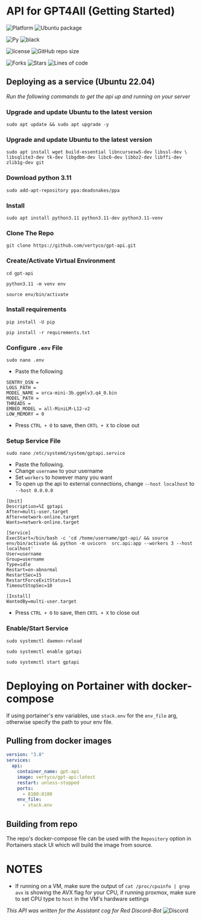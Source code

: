 # API for GPT4All (Getting Started)

![Platform](https://img.shields.io/badge/Windows-0078D6?style=for-the-badge&logo=windows&logoColor=white)
![Ubuntu package](https://img.shields.io/ubuntu/v/Linux/22.04?style=for-the-badge&color=red)

![Py](https://img.shields.io/badge/python-v3.11-orange?style=for-the-badge)
![black](https://img.shields.io/badge/style-black-000000?style=for-the-badge&?link=https://github.com/psf/black)

![license](https://img.shields.io/github/license/Vertyco/Vrt-Cogs?style=for-the-badge)
![GitHub repo size](https://img.shields.io/github/repo-size/Vertyco/gpt-api?color=blueviolet&style=for-the-badge)

![Forks](https://img.shields.io/github/forks/Vertyco/gpt-api?style=for-the-badge&color=9cf)
![Stars](https://img.shields.io/github/stars/Vertyco/gpt-api?style=for-the-badge&color=yellow)
![Lines of code](https://img.shields.io/tokei/lines/github/Vertyco/gpt-api?color=ff69b4&label=Lines&style=for-the-badge)

## Deploying as a service (Ubuntu 22.04)

_Run the following commands to get the api up and running on your server_

### Upgrade and update Ubuntu to the latest version

```
sudo apt update && sudo apt upgrade -y
```

### Upgrade and update Ubuntu to the latest version

```
sudo apt install wget build-essential libncursesw5-dev libssl-dev \
libsqlite3-dev tk-dev libgdbm-dev libc6-dev libbz2-dev libffi-dev zlib1g-dev git
```

### Download python 3.11

```
sudo add-apt-repository ppa:deadsnakes/ppa
```

### Install

```
sudo apt install python3.11 python3.11-dev python3.11-venv
```

### Clone The Repo

```
git clone https://github.com/vertyco/gpt-api.git
```

### Create/Activate Virtual Environment

```
cd gpt-api

python3.11 -m venv env

source env/bin/activate
```

### Install requirements

```
pip install -U pip

pip install -r requirements.txt
```

### Configure `.env` File

```
sudo nano .env
```

- Paste the following

```
SENTRY_DSN =
LOGS_PATH =
MODEL_NAME = orca-mini-3b.ggmlv3.q4_0.bin
MODEL_PATH =
THREADS =
EMBED_MODEL = all-MiniLM-L12-v2
LOW_MEMORY = 0
```

- Press `CTRL + O` to save, then `CRTL + X` to close out

### Setup Service File

```
sudo nano /etc/systemd/system/gptapi.service
```

- Paste the following.
- Change `username` to your username
- Set `workers` to however many you want
- To open up the api to external connections, change `--host localhost` to `--host 0.0.0.0`

```
[Unit]
Description=%I gptapi
After=multi-user.target
After=network-online.target
Wants=network-online.target

[Service]
ExecStart=/bin/bash -c 'cd /home/username/gpt-api/ && source env/bin/activate && python -m uvicorn  src.api:app --workers 3 --host localhost'
User=username
Group=username
Type=idle
Restart=on-abnormal
RestartSec=15
RestartForceExitStatus=1
TimeoutStopSec=10

[Install]
WantedBy=multi-user.target
```

- Press `CTRL + O` to save, then `CRTL + X` to close out

### Enable/Start Service

```
sudo systemctl daemon-reload

sudo systemctl enable gptapi

sudo systemctl start gptapi
```

# Deploying on Portainer with docker-compose

If using portainer's env variables, use `stack.env` for the `env_file` arg, otherwise specify the path to your env file.

## Pulling from docker images

```yml
version: "3.8"
services:
  api:
    container_name: gpt-api
    image: vertyco/gpt-api:latest
    restart: unless-stopped
    ports:
      - 8100:8100
    env_file:
      - stack.env
```

## Building from repo

The repo's docker-compose file can be used with the `Repository` option in Portainers stack UI which will build the image from source.

# NOTES

- If running on a VM, make sure the output of `cat /proc/cpuinfo | grep avx` is showing the AVX flag for your CPU, if running proxmox, make sure to set CPU type to `host` in the VM's hardware settings

_This API was written for the Assistant cog for Red Discord-Bot_
![Discord](https://img.shields.io/discord/133049272517001216?style=for-the-badge&label=Red%20Discord-Bot&color=red)
